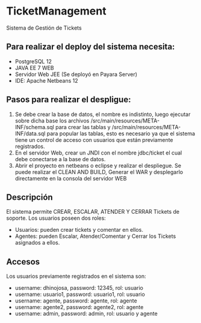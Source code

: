 # TicketManagement
Sistema de Gestión de Tickets

## Para realizar el deploy del sistema necesita:
- PostgreSQL 12
- JAVA EE 7 WEB
- Servidor Web JEE (Se deployó en Payara Server)
- IDE: Apache Netbeans 12

## Pasos para realizar el despligue:
1. Se debe crear la base de datos, el nombre es indistinto, luego ejecutar sobre dicha base los archivos /src/main/resources/META-INF/schema.sql para crear las tablas y /src/main/resources/META-INF/data.sql
  para popular las tablas, esto es necesario ya que el sistema tiene un control de acceso con usuarios que están previamente registrados.
2. En el servidor Web, crear un JNDI con el nombre jdbc/ticket el cual debe conectarse a la base de datos.
3. Abrir el proyecto en netbeans o eclipse y realizar el despliegue. Se puede realizar el CLEAN AND BUILD, Generar el WAR y desplegarlo directamente en la consola del servidor WEB

## Descripción
El sistema permite CREAR, ESCALAR, ATENDER Y CERRAR Tickets de soporte.
Los usuarios poseen dos roles: 
- Usuarios: pueden crear tickets y comentar en ellos.
- Agentes: pueden Escalar, Atender/Comentar y Cerrar los Tickets asignados a ellos.

## Accesos
Los usuarios previamente registrados en el sistema son:
- username: dhinojosa, password: 12345, rol: usuario
- username: usuario1, password: usuario1, rol: usuario
- username: agente, password: agente, rol: agente
- username: agente2, password: agente2, rol: agente
- username: admin, password: admin, rol: usuario y agente


